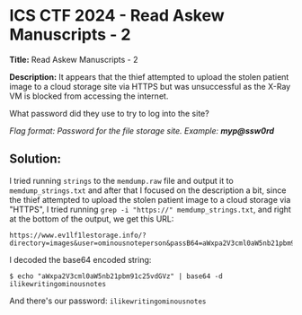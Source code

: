 # ICS CTF 2024 - Read Askew Manuscripts - 2

**Title:** Read Askew Manuscripts - 2

**Description:** It appears that the thief attempted to upload the stolen patient image to a cloud storage site via HTTPS but was unsuccessful as the X-Ray VM is blocked from accessing the internet.  
  
What password did they use to try to log into the site?  
  
_Flag format: Password for the file storage site. Example: **myp@ssw0rd**_
## Solution:

I tried running `strings` to the `memdump.raw` file and output it to `memdump_strings.txt` and after that I focused on the description a bit, since the thief attempted to upload the stolen patient image to a cloud storage via "HTTPS", I tried running `grep -i "https://" memdump_strings.txt`, and right at the bottom of the output, we get this URL:
```
https://www.ev1lf1lestorage.info/?directory=images&user=ominousnoteperson&passB64=aWxpa2V3cml0aW5nb21pbm91c25vdGVz&login=true
```

I decoded the base64 encoded string:
```
$ echo "aWxpa2V3cml0aW5nb21pbm91c25vdGVz" | base64 -d
ilikewritingominousnotes
```

And there's our password: `ilikewritingominousnotes`
